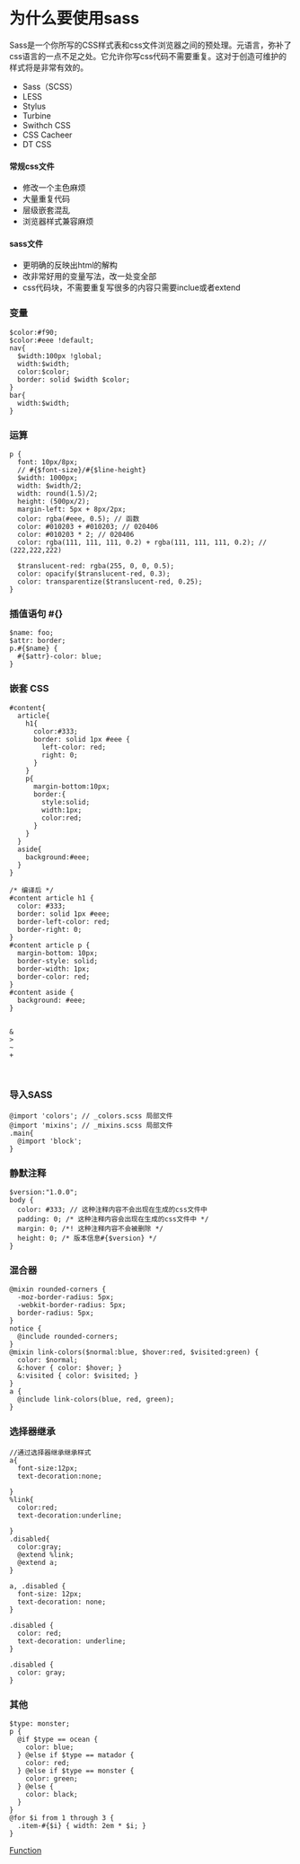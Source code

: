 # 为什么要使用sass
Sass是一个你所写的CSS样式表和css文件浏览器之间的预处理。元语言，弥补了css语言的一点不足之处。它允许你写css代码不需要重复。这对于创造可维护的样式将是非常有效的。
- Sass（SCSS）
- LESS
- Stylus
- Turbine
- Swithch CSS
- CSS Cacheer
- DT CSS

#### 常规css文件
- 修改一个主色麻烦
- 大量重复代码
- 层级嵌套混乱
- 浏览器样式兼容麻烦

#### sass文件
- 更明确的反映出html的解构
- 改非常好用的变量写法，改一处变全部
- css代码块，不需要重复写很多的内容只需要inclue或者extend


### 变量
```
$color:#f90;
$color:#eee !default;
nav{
  $width:100px !global;
  width:$width;
  color:$color;
  border: solid $width $color;
}
bar{
  width:$width;
}
```
### 运算
```
p {
  font: 10px/8px;
  // #{$font-size}/#{$line-height}
  $width: 1000px;
  width: $width/2;            
  width: round(1.5)/2;        
  height: (500px/2);          
  margin-left: 5px + 8px/2px;
  color: rgba(#eee, 0.5); // 函数
  color: #010203 + #010203; // 020406
  color: #010203 * 2; // 020406
  color: rgba(111, 111, 111, 0.2) + rgba(111, 111, 111, 0.2); // (222,222,222)
  
  $translucent-red: rgba(255, 0, 0, 0.5);
  color: opacify($translucent-red, 0.3);
  color: transparentize($translucent-red, 0.25);
} 
```
### 插值语句 #{}
```
$name: foo;
$attr: border;
p.#{$name} {
  #{$attr}-color: blue;
}
```
### 嵌套 CSS
```
#content{
  article{
    h1{
      color:#333;
      border: solid 1px #eee {
        left-color: red;
        right: 0;
      }
    }
    p{
      margin-bottom:10px;
      border:{
        style:solid;
        width:1px;
        color:red;
      }
    }
  }
  aside{
    background:#eee;
  }
}

/* 编译后 */
#content article h1 {
  color: #333;
  border: solid 1px #eee;
  border-left-color: red;
  border-right: 0;
}
#content article p {
  margin-bottom: 10px;
  border-style: solid;
  border-width: 1px;
  border-color: red;
}
#content aside {
  background: #eee;
}


&
>
~
+



```
### 导入SASS
```
@import 'colors'; // _colors.scss 局部文件
@import 'mixins'; // _mixins.scss 局部文件
.main{
  @import 'block';
}
```
### 静默注释
```
$version:"1.0.0";
body {
  color: #333; // 这种注释内容不会出现在生成的css文件中
  padding: 0; /* 这种注释内容会出现在生成的css文件中 */
  margin: 0; /*! 这种注释内容不会被删除 */
  height: 0; /* 版本信息#{$version} */
}
```
### 混合器
```
@mixin rounded-corners {
  -moz-border-radius: 5px;
  -webkit-border-radius: 5px;
  border-radius: 5px;
}
notice {
  @include rounded-corners;
}
@mixin link-colors($normal:blue, $hover:red, $visited:green) {
  color: $normal;
  &:hover { color: $hover; }
  &:visited { color: $visited; }
}
a {
  @include link-colors(blue, red, green);
}

```
### 选择器继承
```
//通过选择器继承继承样式
a{
  font-size:12px;
  text-decoration:none;

}
%link{
  color:red;
  text-decoration:underline;

}
.disabled{
  color:gray;
  @extend %link;
  @extend a;
}

a, .disabled {
  font-size: 12px;
  text-decoration: none;
}

.disabled {
  color: red;
  text-decoration: underline;
}

.disabled {
  color: gray;
}

```
### 其他
```
$type: monster;
p {
  @if $type == ocean {
    color: blue;
  } @else if $type == matador {
    color: red;
  } @else if $type == monster {
    color: green;
  } @else {
    color: black;
  }
}
@for $i from 1 through 3 {
  .item-#{$i} { width: 2em * $i; }
}
```
[Function](http://sass-lang.com/documentation/Sass/Script/Functions.html)


